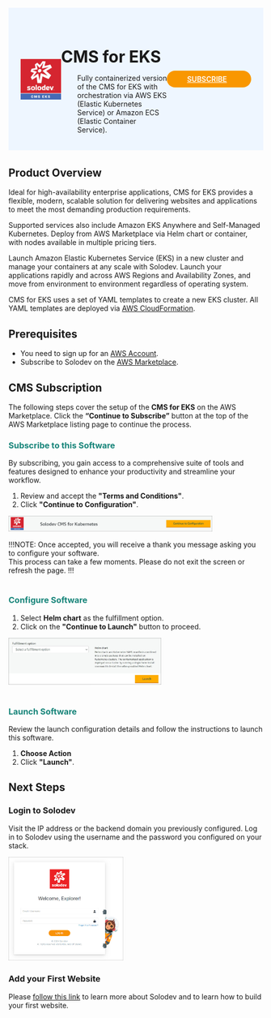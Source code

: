# 

<div style="display: flex; align-items: center; justify-content: space-between; padding: 2rem 1.5rem; margin-bottom: 2rem; background-color: #eef6ff;">
  <div  style="display: flex; align-items: center; justify-content: start;">
    <img src="../../images/quickstart/cms-eks-logo.jpg" alt="CMS for EKS Logo" style="width: 80px;">
    <div>
      <h1 style="margin-left: 0; font-size: 2rem; margin-bottom: 0.25rem;">CMS for EKS</h1>
      <p style="padding-left: 2rem; margin-bottom: 0;">Fully containerized version of the CMS for EKS with orchestration via AWS EKS (Elastic Kubernetes Service) or Amazon ECS (Elastic Container Service).</p>
    </div>
  </div>
  <a href="https://aws.amazon.com/marketplace/pp/prodview-s7tpcn3m7fuf6?sr=0-4&ref_=beagle&applicationId=AWSMPContessa" rel="noopener noreferrer" target="_blank" style="background-color: #f99700; color: #fff; padding: .5rem 2.5rem; border-radius: 20px; font-weight: 600; display: inline-flex;">SUBSCRIBE <span style="padding-left: .5rem; display: inline-flex; align-items: center;"><svg xmlns="http://www.w3.org/2000/svg" viewBox="0 0 16 16" width="20" height="20" fill="#fff"><path d="M3.75 2h3.5a.75.75 0 0 1 0 1.5h-3.5a.25.25 0 0 0-.25.25v8.5c0 .138.112.25.25.25h8.5a.25.25 0 0 0 .25-.25v-3.5a.75.75 0 0 1 1.5 0v3.5A1.75 1.75 0 0 1 12.25 14h-8.5A1.75 1.75 0 0 1 2 12.25v-8.5C2 2.784 2.784 2 3.75 2Zm6.854-1h4.146a.25.25 0 0 1 .25.25v4.146a.25.25 0 0 1-.427.177L13.03 4.03 9.28 7.78a.751.751 0 0 1-1.042-.018.751.751 0 0 1-.018-1.042l3.75-3.75-1.543-1.543A.25.25 0 0 1 10.604 1Z"></path></svg></span></a>
</div>

## Product Overview

Ideal for high-availability enterprise applications, CMS for EKS provides a flexible, modern, scalable solution for delivering websites and applications to meet the most demanding production requirements. 

Supported services also include Amazon EKS Anywhere and Self-Managed Kubernetes. Deploy from AWS Marketplace via Helm chart or container, with nodes available in multiple pricing tiers. 

Launch Amazon Elastic Kubernetes Service (EKS) in a new cluster and manage your containers at any scale with Solodev. Launch your applications rapidly and across AWS Regions and Availability Zones, and move from environment to environment regardless of operating system.

CMS for EKS uses a set of YAML templates to create a new EKS cluster. All YAML templates are deployed via <a href="https://docs.aws.amazon.com/AWSCloudFormation/latest/UserGuide/Welcome.html" target="blank">AWS CloudFormation</a>.

<!-- <p><img src="../../images/quickstart/kubernetes/solodev-kubernetes-template.jpg" alt="Solodev EKS Architecture Diagram" style="width: 80%;"></p> -->

## Prerequisites

* You need to sign up for an <a href="https://portal.aws.amazon.com/billing/signup?refid=em_127222&p=free&c=hp&z=1&redirect_url=https%3A%2F%2Faws.amazon.com%2Fregistration-confirmation#/support" rel="noopener noreferrer" target="_blank">AWS Account</a>.
* Subscribe to Solodev on the <a href="https://aws.amazon.com/marketplace/pp/prodview-s7tpcn3m7fuf6?sr=0-4&ref_=beagle&applicationId=AWSMPContessa" rel="noopener noreferrer" target="_blank">AWS Marketplace</a>.
<!-- * Launch a <a href="#create-cluster">Cluster</a>. -->

## CMS Subscription

The following steps cover the setup of the **CMS for EKS** on the AWS Marketplace. Click the **“Continue to Subscribe”** button at the top of the AWS Marketplace listing page to continue the process.

<!-- <p><img src="../../images/quickstart/kubernetes/cms-eks-marketplace-listing.jpg" alt="AWS Marketplace listing" style="width: 80%;"></p> -->

### <span style="color: #168479; display: block;">Subscribe to this Software</span>

By subscribing, you gain access to a comprehensive suite of tools and features designed to enhance your productivity and streamline your workflow.

1. Review and accept the **"Terms and Conditions"**.
2. Click **"Continue to Configuration"**.

<p><img src="../../images/quickstart/kubernetes/cms-eks-terms.jpg" alt="CMS EKS Configure Software Contract" style="width: 80%;"></p>

!!!NOTE:
Once accepted, you will receive a thank you message asking you to configure your software. <br>This process can take a few moments. Please do not exit the screen or refresh the page.
!!!

### <span style="color: #168479; margin-top: 2.5rem; display: block;">Configure Software</span>

1. Select **Helm chart** as the fulfillment option.
2. Click on the **"Continue to Launch"** button to proceed.

<p><img src="../../images/quickstart/kubernetes/cms-eks-configure.jpg" alt="CMS EKS Configure" style="width: 60%;"></p>

### <span style="color: #168479; margin-top: 2.5rem; display: block;">Launch Software</span>

Review the launch configuration details and follow the instructions to launch this software.

1. **Choose Action**
2. Click **"Launch"**.

## Next Steps

### Login to Solodev

Visit the IP address or the backend domain you previously configured. Log in to Solodev using the username and the password you configured on your stack.

<p><img src="../../images/quickstart/login-screen.jpg" alt="Solodev CMS Login Screen" style="width: 45%;"></p>

### Add your First Website

Please [follow this link](/workspace/websites/add-website/) to learn more about Solodev and to learn how to build your first website.


<!-- 

## Step 2: Launch Solodev Kubernetes for EKS via CloudFormation

<table>
	<tr>
		<td width="20%"><img src="https://raw.githubusercontent.com/solodev/aws/master/pages/images/amazon-eks-by-solodev.jpg" /></td>
		<td>
			<h3>Solodev Kubernetes for EKS</h3>
			<p>Launch Amazon Elastic Kubernetes Service (EKS) in a new cluster and manage your containers at any scale with Solodev. Launch your applications rapidly and across AWS Regions and Availability Zones, and move from environment to environment regardless of operating system.</p>
			<p align="right"><a href="https://github.com/solodev/quickstart-solodev-eks/blob/master/pages/deploy-solodev-eks.md"><img src="https://raw.githubusercontent.com/solodev/aws/master/pages/images/solodev-launch-btn.png" width="200"/> </a>
			</p>
		</td>
	</tr>
</table>

## Launch Apps on your Managed Kubernetes Cluster

With your EKS cluster up and running, you can install apps within the cluster itself. Below are available apps with more to come!
<table>
	<tr>
		<td width="20%"><img src="https://raw.githubusercontent.com/solodev/aws/master/pages/images/solodev-dcx-for-eks.jpg" /></td>
		<td>
			<h3>Solodev Content Management (CMS) for Kubernetes</h3>
			<p>Deploy Solodev CMS for Kubernetes and start managing and scaling your websites and digital experiences on AWS. Rapidly move from your local environment to the cloud, add or remove containers to meet shifts in traffic, and manage entire fleets of Solodev applications with the power of Amazon EKS.</p>
			<p align="right"><a href="https://github.com/solodev/quickstart-solodev-eks/blob/master/pages/deploy-solodev-cms.md"><img src="https://raw.githubusercontent.com/solodev/aws/master/pages/images/solodev-launch-btn.png" width="200" /></a></p>
		</td>
	</tr>
</table>
 -->